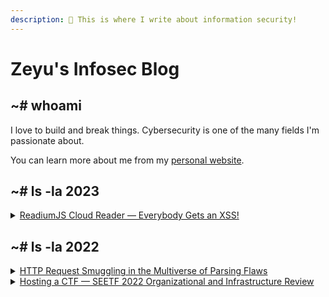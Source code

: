 ```yaml
---
description: 👋 This is where I write about information security!
---
```


# Zeyu's Infosec Blog

## \~# whoami

I love to build and break things. Cybersecurity is one of the many fields I'm passionate about.

You can learn more about me from my [personal website](https://www.zeyu2001.com/).

## \~# ls -la 2023

<details>

<summary><a href="2023/readiumjs-cloud-reader-everybody-gets-an-xss.md">ReadiumJS Cloud Reader — Everybody Gets an XSS!</a></summary>

While participating in a bug bounty programme, I stumbled upon a (surprisingly, somewhat known) XSS vulnerability in the Readium cloud reader that affects many university websites and online libraries.

I have attempted to get in touch with the maintainers to remediate the issue, but have not yet received any response. Going by the conventional 90-day disclosure timeline, I am now sharing details on this vulnerability.

</details>

## \~# ls -la 2022

<details>

<summary><a href="2022/http-request-smuggling-in-the-multiverse-of-parsing-flaws.md">HTTP Request Smuggling in the Multiverse of Parsing Flaws</a></summary>

HTTP request smuggling is a vulnerability which arises when web servers and proxies interpret the length of a single HTTP request differently. While basic techniques have been known since 2005, renewed research interest in HTTP request smuggling in recent years have uncovered many new bugs in popular web proxies and servers.&#x20;

Nowadays, novel HTTP request smuggling techniques rely on subtle deviations from the HTTP standard. Here, I discuss some of my recent findings and novel techniques.

</details>

<details>

<summary><a href="2022/hosting-a-ctf-seetf-2022-organizational-and-infrastructure-review.md">Hosting a CTF — SEETF 2022 Organizational and Infrastructure Review</a></summary>

My experience in hosting SEETF 2022, and lessons learnt.

SEETF is a cybersecurity Capture the Flag competition hosted by the Social Engineering Experts CTF team. We were pleased to host our inaugural competition in 2022, which saw over 2,000 participants and 1,200 teams. Of these teams, 740 solved at least one challenge.

</details>
